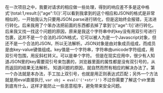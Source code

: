 在一次项目之中，我要对请求的相应做一些处理，得到的响应差不多是这中格式‘{total:1,result:[{"age":1}]}'.可以看到我拿到的这个相应和JSON的格式是非常相似的，一开始我认为只要用JSON.parse进行转化，但是这始终会报错，无法进行转化。后来我用了个笨办法把前面的东西都去掉了拿到'[{"age":1}]'进行转化。
后来我又找一找这个问题的原因，原来是我这个字符串中的key没有用双引号进行包裹，这并不是一个合法的JSON格式，它可以被人为是一个Javascript对象，但还不是一个合法的JSON，所以无法解析。JSON对象是由对象成员组成，而成员是由key-value键值组成。key值是一个字符串，字符串由unicode字符组成，用双引号包围，用反斜杠转义。可以是单个字符。
但是在现实应用中，很少有人知道JSON里的key需要双引号来包裹的，浏览器里面的属性都是没有双引号的，从而返回的结果无法解析。
知道问题的原因，就自然而然有相应的解决办法了。第一个办法就是本办法，手工加上双引号，也就是用正则表达式匹配；另外一个方法就是用eval直接执行,
```var obj = eval('('+str')')```
不过你需要了解这个str里面到底有什么，这样才能防止一些恶意程序，避免带来安全问题。